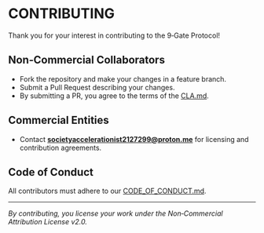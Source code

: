 # CONTRIBUTING  

Thank you for your interest in contributing to the 9‑Gate Protocol!

## Non‑Commercial Collaborators  
- Fork the repository and make your changes in a feature branch.  
- Submit a Pull Request describing your changes.  
- By submitting a PR, you agree to the terms of the [CLA.md](CLA.md).

## Commercial Entities  
- Contact **societyaccelerationist2127299@proton.me** for licensing and contribution agreements.

## Code of Conduct  
All contributors must adhere to our [CODE_OF_CONDUCT.md](CODE_OF_CONDUCT.md).

---

*By contributing, you license your work under the Non‑Commercial Attribution License v2.0.*  

